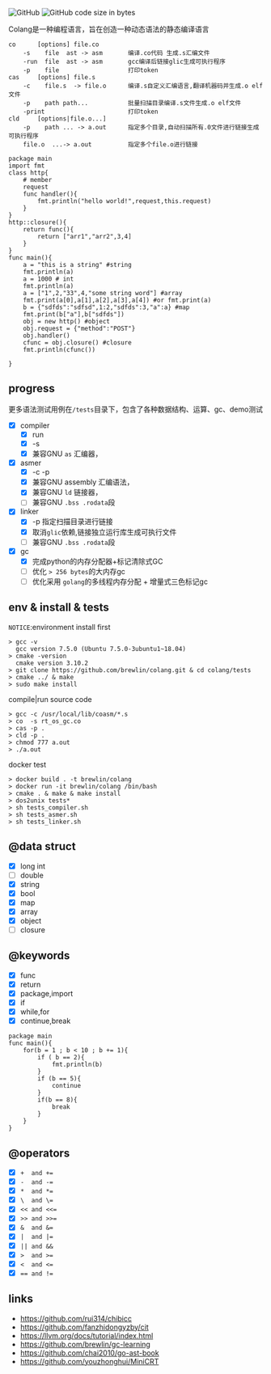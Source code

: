 <p>
<img alt="GitHub" src="https://img.shields.io/github/license/brewlin/colang">
<img alt="GitHub code size in bytes" src="https://img.shields.io/github/languages/code-size/brewlin/colang">
</p>

Colang是一种编程语言，旨在创造一种动态语法的静态编译语言
```asciidoc
co      [options] file.co        
    -s    file  ast -> asm       编译.co代码 生成.s汇编文件
    -run  file  ast -> asm       gcc编译后链接glic生成可执行程序
    -p    file                   打印token
cas     [options] file.s        
    -c    file.s  -> file.o      编译.s自定义汇编语言,翻译机器码并生成.o elf文件
    -p    path path...           批量扫描目录编译.s文件生成.o elf文件
    -print                       打印token
cld     [options|file.o...] 
    -p    path ... -> a.out      指定多个目录,自动扫描所有.0文件进行链接生成可执行程序
    file.o  ...-> a.out          指定多个file.o进行链接    
```
```
package main
import fmt
class http{
    # member
    request
    func handler(){
        fmt.println("hello world!",request,this.request)
    }
}
http::closure(){
    return func(){
        return ["arr1","arr2",3,4]
    }
}
func main(){
    a = "this is a string" #string
    fmt.println(a)
    a = 1000 # int
    fmt.println(a)
    a = ["1",2,"33",4,"some string word"] #array
    fmt.print(a[0],a[1],a[2],a[3],a[4]) #or fmt.print(a)
    b = {"sdfds":"sdfsd",1:2,"sdfds":3,"a":a} #map
    fmt.print(b["a"],b["sdfds"])
    obj = new http() #object
    obj.request = {"method":"POST"}
    obj.handler()
    cfunc = obj.closure() #closure
    fmt.println(cfunc())
    
}
```
## progress
更多语法测试用例在`/tests`目录下，包含了各种数据结构、运算、gc、demo测试

- [x] compiler
  - [x] run
  - [x] -s  
  - [x] 兼容GNU `as` 汇编器，
- [x] asmer 
  - [x] -c -p
  - [x] 兼容GNU assembly 汇编语法，
  - [x] 兼容GNU `ld` 链接器，
  - [ ] 兼容GNU `.bss .rodata`段
- [x] linker 
  - [x] -p 指定扫描目录进行链接
  - [x] 取消`glic`依赖,链接独立运行库生成可执行文件
  - [ ] 兼容GNU `.bss .rodata`段
- [x] gc
    - [x] 完成python的内存分配器+标记清除式GC
    - [ ] 优化 `> 256 bytes`的大内存gc
    - [ ] 优化采用 `golang`的多线程内存分配 + 增量式三色标记gc
  
## env & install & tests 
`NOTICE`:environment install first
```asciidoc
> gcc -v
  gcc version 7.5.0 (Ubuntu 7.5.0-3ubuntu1~18.04) 
> cmake -version
  cmake version 3.10.2
> git clone https://github.com/brewlin/colang.git & cd colang/tests
> cmake ../ & make 
> sudo make install
```
compile|run source code
```
> gcc -c /usr/local/lib/coasm/*.s
> co  -s rt_os_gc.co
> cas -p .
> cld -p .
> chmod 777 a.out 
> ./a.out
```
docker test
```asciidoc
> docker build . -t brewlin/colang
> docker run -it brewlin/colang /bin/bash
> cmake . & make & make install
> dos2unix tests*
> sh tests_compiler.sh
> sh tests_asmer.sh
> sh tests_linker.sh

```
## @data struct
- [x] long int
- [ ] double
- [x] string
- [x] bool
- [x] map
- [x] array
- [x] object
- [ ] closure

## @keywords
- [x] func
- [x] return
- [x] package,import
- [x] if 
- [x] while,for
- [x] continue,break

```
package main
func main(){
    for(b = 1 ; b < 10 ; b += 1){
        if ( b == 2){
            fmt.println(b)
        }
        if (b == 5){
            continue
        }
        if(b == 8){
            break
        }
    }
}
```

## @operators
- [x] `+  and +=` 
- [x] `-  and -=`
- [x] `*  and *=`
- [x] `\  and \=`
- [x] `<< and <<=`
- [x] `>> and >>=`
- [x] `&  and &=`
- [x] `|  and |=`
- [x] `|| and &&`
- [x] `>  and >=`
- [x] `<  and <=`
- [x] `== and !=`

## links
- https://github.com/rui314/chibicc
- https://github.com/fanzhidongyzby/cit
- https://llvm.org/docs/tutorial/index.html
- https://github.com/brewlin/gc-learning
- https://github.com/chai2010/go-ast-book
- https://github.com/youzhonghui/MiniCRT
